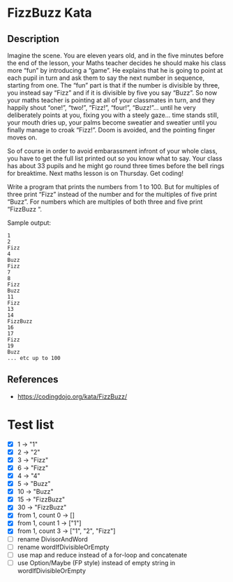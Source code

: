 # FizzBuzz Kata
## Description
Imagine the scene. You are eleven years old, and in the five minutes before the end of the lesson, your Maths teacher decides he should make his class more “fun” by introducing a “game”. He explains that he is going to point at each pupil in turn and ask them to say the next number in sequence, starting from one. The “fun” part is that if the number is divisible by three, you instead say “Fizz” and if it is divisible by five you say “Buzz”. So now your maths teacher is pointing at all of your classmates in turn, and they happily shout “one!”, “two!”, “Fizz!”, “four!”, “Buzz!”… until he very deliberately points at you, fixing you with a steely gaze… time stands still, your mouth dries up, your palms become sweatier and sweatier until you finally manage to croak “Fizz!”. Doom is avoided, and the pointing finger moves on.

So of course in order to avoid embarassment infront of your whole class, you have to get the full list printed out so you know what to say. Your class has about 33 pupils and he might go round three times before the bell rings for breaktime. Next maths lesson is on Thursday. Get coding!

Write a program that prints the numbers from 1 to 100. But for multiples of three print “Fizz” instead of the number and for the multiples of five print “Buzz”. For numbers which are multiples of both three and five print “FizzBuzz “.

Sample output:
```
1
2
Fizz
4
Buzz
Fizz
7
8
Fizz
Buzz
11
Fizz
13
14
FizzBuzz
16
17
Fizz
19
Buzz
... etc up to 100
```

## References
- https://codingdojo.org/kata/FizzBuzz/

# Test list
- [X] 1 -> "1"
- [X] 2 -> "2"
- [X] 3 -> "Fizz"
- [X] 6 -> "Fizz"
- [X] 4 -> "4"
- [X] 5 -> "Buzz"
- [X] 10 -> "Buzz"
- [X] 15 -> "FizzBuzz"
- [X] 30 -> "FizzBuzz"
- [X] from 1, count 0 -> []
- [X] from 1, count 1 -> ["1"]
- [X] from 1, count 3 -> ["1", "2", "Fizz"]
- [ ] rename DivisorAndWord
- [ ] rename wordIfDivisibleOrEmpty
- [ ] use map and reduce instead of a for-loop and concatenate
- [ ] use Option/Maybe (FP style) instead of empty string in wordIfDivisibleOrEmpty